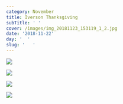 ```yaml
---
category: November
title: Iverson Thanksgiving
subTitle: ' '
cover: /images/img_20181123_153119_1_2.jpg
date: '2018-11-22'
day: '  '
slug: '   '
---
```

![](/images/img_20181123_153119_1_2.jpg)

![](/images/mvimg_20181123_131150.jpg)

![](/images/img_20181123_124027.jpg)

![](/images/mvimg_20181123_165149.jpg)
